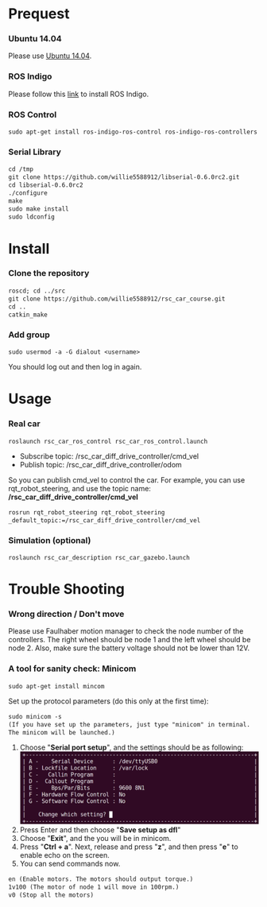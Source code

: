 # Prequest
### Ubuntu 14.04
Please use [Ubuntu 14.04](http://releases.ubuntu.com/14.04/).

### ROS Indigo
Please follow this [link](http://wiki.ros.org/indigo/Installation/Ubuntu) to install ROS Indigo.

### ROS Control
```
sudo apt-get install ros-indigo-ros-control ros-indigo-ros-controllers
```

### Serial Library
```
cd /tmp
git clone https://github.com/willie5588912/libserial-0.6.0rc2.git
cd libserial-0.6.0rc2
./configure
make
sudo make install
sudo ldconfig
```
# Install
### Clone the repository
```
roscd; cd ../src
git clone https://github.com/willie5588912/rsc_car_course.git
cd ..
catkin_make
```
### Add group
```
sudo usermod -a -G dialout <username>
```
You should log out and then log in again.

# Usage
### Real car
```
roslaunch rsc_car_ros_control rsc_car_ros_control.launch
```

* Subscribe topic: /rsc_car_diff_drive_controller/cmd_vel
* Publish topic: /rsc_car_diff_drive_controller/odom

So you can publish cmd_vel to control the car. For example, you can use rqt_robot_steering, and use the topic name: **/rsc_car_diff_drive_controller/cmd_vel**
```
rosrun rqt_robot_steering rqt_robot_steering _default_topic:=/rsc_car_diff_drive_controller/cmd_vel
```

### Simulation (optional)
```
roslaunch rsc_car_description rsc_car_gazebo.launch
```

# Trouble Shooting
### Wrong direction / Don't move
Please use Faulhaber motion manager to check the node number of the controllers. The right wheel should be node 1 and the left wheel should be node 2. Also, make sure the battery voltage should not be lower than 12V.

### A tool for sanity check: Minicom
```
sudo apt-get install mincom
```
Set up the protocol parameters (do this only at the first time):
```
sudo minicom -s
(If you have set up the parameters, just type "minicom" in terminal. The minicom will be launched.)
```
1. Choose "**Serial port setup**", and the settings should be as following:
![Minicom Settings](doc/minicom_settings.png)
2. Press Enter and then choose "**Save setup as dfl**"
3. Choose "**Exit**", and the you will be in minicom.
4. Press "**Ctrl + a**". Next, release and press "**z**",  and then press "**e**" to enable echo on the screen.
5. You can send commands now.
```
en (Enable motors. The motors should output torque.)
1v100 (The motor of node 1 will move in 100rpm.)
v0 (Stop all the motors)
```


